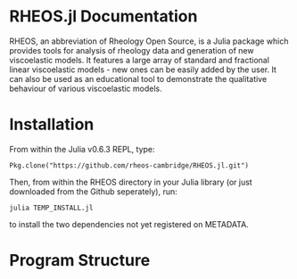 # RHEOS.jl Documentation

RHEOS, an abbreviation of Rheology Open Source, is a Julia package which provides tools for analysis of rheology data and generation of new viscoelastic models. It features a large array of standard and fractional linear viscoelastic models - new ones can be easily added by the user. It can also be used as an educational tool to demonstrate the qualitative behaviour of various viscoelastic models. 

# Installation

From within the Julia v0.6.3 REPL, type:

```Pkg.clone("https://github.com/rheos-cambridge/RHEOS.jl.git")```

Then, from within the RHEOS directory in your Julia library (or just downloaded from the Github seperately), run:

```julia TEMP_INSTALL.jl```

to install the two dependencies not yet registered on METADATA.

# Program Structure




